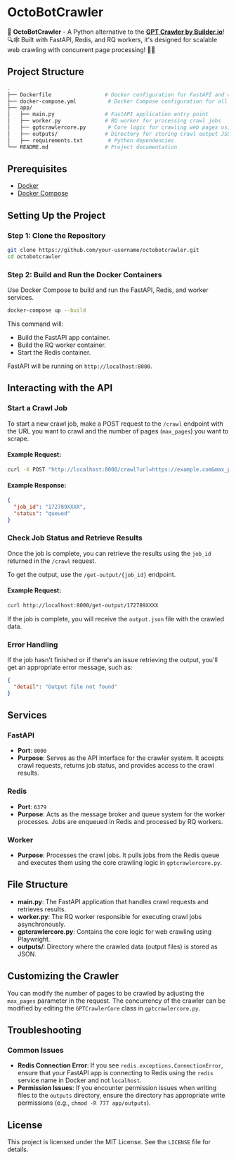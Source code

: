 # OctoBotCrawler

🚀 **OctoBotCrawler** - A Python alternative to the [**GPT Crawler by Builder.io**](https://github.com/BuilderIO/gpt-crawler)! 🔍🕸️ Built with FastAPI, Redis, and RQ workers, it's designed for scalable web crawling with concurrent page processing! 🐍✨


## Project Structure

```bash
.
├── Dockerfile                 # Docker configuration for FastAPI and worker
├── docker-compose.yml          # Docker Compose configuration for all services
├── app/
│   ├── main.py                # FastAPI application entry point
│   ├── worker.py              # RQ worker for processing crawl jobs
│   ├── gptcrawlercore.py       # Core logic for crawling web pages using Playwright
│   ├── outputs/               # Directory for storing crawl output JSON files
│   ├── requirements.txt        # Python dependencies
└── README.md                  # Project documentation
```

## Prerequisites

- [Docker](https://www.docker.com/get-started)
- [Docker Compose](https://docs.docker.com/compose/install/)

## Setting Up the Project

### Step 1: Clone the Repository

```bash
git clone https://github.com/your-username/octobotcrawler.git
cd octobotcrawler
```

### Step 2: Build and Run the Docker Containers

Use Docker Compose to build and run the FastAPI, Redis, and worker services.

```bash
docker-compose up --build
```

This command will:
- Build the FastAPI app container.
- Build the RQ worker container.
- Start the Redis container.

FastAPI will be running on `http://localhost:8000`.

## Interacting with the API

### Start a Crawl Job

To start a new crawl job, make a POST request to the `/crawl` endpoint with the URL you want to crawl and the number of pages (`max_pages`) you want to scrape.

#### Example Request:

```bash
curl -X POST "http://localhost:8000/crawl?url=https://example.com&max_pages=10"
```

#### Example Response:

```json
{
  "job_id": "172789XXXX",
  "status": "queued"
}
```

### Check Job Status and Retrieve Results

Once the job is complete, you can retrieve the results using the `job_id` returned in the `/crawl` request.

To get the output, use the `/get-output/{job_id}` endpoint.

#### Example Request:

```bash
curl http://localhost:8000/get-output/172789XXXX
```

If the job is complete, you will receive the `output.json` file with the crawled data.

### Error Handling

If the job hasn't finished or if there's an issue retrieving the output, you'll get an appropriate error message, such as:

```json
{
  "detail": "Output file not found"
}
```

## Services

### FastAPI

- **Port**: `8000`
- **Purpose**: Serves as the API interface for the crawler system. It accepts crawl requests, returns job status, and provides access to the crawl results.

### Redis

- **Port**: `6379`
- **Purpose**: Acts as the message broker and queue system for the worker processes. Jobs are enqueued in Redis and processed by RQ workers.

### Worker

- **Purpose**: Processes the crawl jobs. It pulls jobs from the Redis queue and executes them using the core crawling logic in `gptcrawlercore.py`.

## File Structure

- **main.py**: The FastAPI application that handles crawl requests and retrieves results.
- **worker.py**: The RQ worker responsible for executing crawl jobs asynchronously.
- **gptcrawlercore.py**: Contains the core logic for web crawling using Playwright.
- **outputs/**: Directory where the crawled data (output files) is stored as JSON.

## Customizing the Crawler

You can modify the number of pages to be crawled by adjusting the `max_pages` parameter in the request. The concurrency of the crawler can be modified by editing the `GPTCrawlerCore` class in `gptcrawlercore.py`.

## Troubleshooting

### Common Issues

- **Redis Connection Error**: If you see `redis.exceptions.ConnectionError`, ensure that your FastAPI app is connecting to Redis using the `redis` service name in Docker and not `localhost`.
- **Permission Issues**: If you encounter permission issues when writing files to the `outputs` directory, ensure the directory has appropriate write permissions (e.g., `chmod -R 777 app/outputs`).

## License

This project is licensed under the MIT License. See the `LICENSE` file for details.
